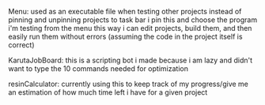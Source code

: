 Menu:
used as an executable file when testing other projects
instead of pinning and unpinning projects to task bar
i pin this and choose the program i'm testing from the menu
this way i can edit projects, build them, and then easily run them without errors (assuming the code in the project itself is correct)

KarutaJobBoard:
this is a scripting bot i made because i am lazy
and didn't want to type the 10 commands needed for optimization

resinCalculator:
currently using this to keep track of my progress/give me an estimation of
how much time left i have for a given project
